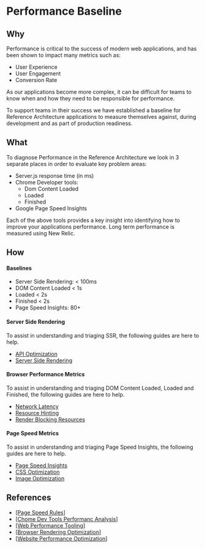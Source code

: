 # Performance Baseline

## Why

Performance is critical to the success of modern web applications, and has been shown to impact many metrics such as:
- User Experience
- User Engagement
- Conversion Rate

As our applications become more complex, it can be difficult for teams to know when and how they need to be responsible for performance.

To support teams in their success we have established a baseline for Reference Architecture applications to measure themselves against, during development and as part of production readiness.

## What

To diagnose Performance in the Reference Architecture we look in 3 separate places in order to evaluate key problem areas:
- Server.js response time (in ms)
- Chrome Developer tools:
    - Dom Content Loaded
    - Loaded
    - Finished
- Google Page Speed Insights

Each of the above tools provides a key insight into identifying how to improve your applications performance. Long term performance is measured using New Relic.


## How

#### Baselines
- Server Side Rendering: < 100ms
- DOM Content Loaded < 1s
- Loaded < 2s
- Finished < 2s
- Page Speed Insights: 80+

#### Server Side Rendering
To assist in understanding and triaging SSR, the following guides are here to help.
- [API Optimization](./api-optimization.md)
- [Server Side Rendering](./server-side-rendering.md)

#### Browser Performance Metrics
To assist in understanding and triaging DOM Content Loaded, Loaded and Finished, the following guides are here to help.
- [Network Latency](./network-latency.md)
- [Resource Hinting](./resource-hinting.md)
- [Render Blocking Resources](./render-blocking-resources.md)

#### Page Speed Metrics
To assist in understanding and triaging Page Speed Insights, the following guides are here to help.
- [Page Speed Insights](./page-speed-insights.md)
- [CSS Optimization](./css-optimization.md)
- [Image Optimization](./image-optimization.md)

## References
- [[Page Speed Rules](https://developers.google.com/speed/docs/insights/rules)]
- [[Chome Dev Tools Performanc Analysis](https://developers.google.com/web/tools/chrome-devtools/evaluate-performance/reference)]
- [[Web Performance Tooling](https://www.youtube.com/watch?v=iMqi55rcR00&feature=youtu.be)]
- [[Browser Rendering Optimization](https://www.udacity.com/course/browser-rendering-optimization--ud860)]
- [[Website Performance Optimization](https://www.udacity.com/course/website-performance-optimization--ud884)]